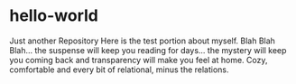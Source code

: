# hello-world
Just another Repository
Here is the test portion about myself. Blah Blah Blah... the suspense will keep you reading for days... the mystery will keep you coming back and transparency will make you feel at home. Cozy, comfortable and every bit of relational, minus the relations. 

